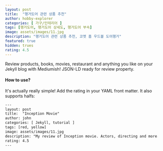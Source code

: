 ```yaml
---
layout: post
title:  "행거도어 관련 상품 추천"
author: hobby-explorer
categories: [ 가구/인테리어 ]
tags: [행거도어, 행거도어 상세도, 행거도어 부속]
image: assets/images/11.jpg
description: "행거도어 관련 상품 추천, 코멧 홈 우드볼 도어행거"
featured: true
hidden: trues
rating: 4.5
---
```


Review products, books, movies, restaurant and anything you like on your Jekyll blog with Mediumish! JSON-LD ready for review property.

#### How to use?

It's actually really simple! Add the rating in your YAML front matter. It also supports halfs:

```html
---
layout: post
title:  "Inception Movie"
author: john
categories: [ Jekyll, tutorial ]
tags: [red, yellow]
image: assets/images/11.jpg
description: "My review of Inception movie. Actors, directing and more."
rating: 4.5
---
```
